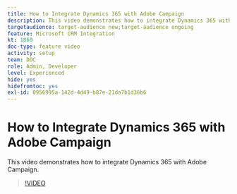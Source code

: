 ```yaml
---
title: How to Integrate Dynamics 365 with Adobe Campaign
description: This video demonstrates how to integrate Dynamics 365 with Adobe Campaign.
targetaudience: target-audience new;target-audience ongoing
feature: Microsoft CRM Integration
kt: 1869
doc-type: feature video
activity: setup
team: DOC
role: Admin, Developer
level: Experienced
hide: yes
hidefromtoc: yes
exl-id: 0956995a-142d-4d49-b87e-21da7b1d36b6
---
```

# How to Integrate Dynamics 365 with Adobe Campaign

This video demonstrates how to integrate Dynamics 365 with Adobe Campaign.

>[!VIDEO](https://video.tv.adobe.com/v/23837?quality=12)
